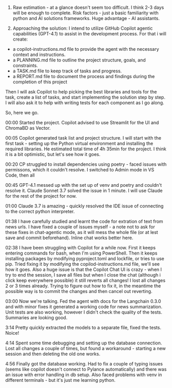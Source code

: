 1. Raw estimation - at a glance doesn't seem too difficult. I think 2-3 days will be enough to complete. Risk factors - just a basic familiarity with python and AI solutions frameworks. Huge advantage - AI assistants.

2. Approaching the solution:
I intend to utilize GitHub Copilot agentic capabilities (GPT-4.1) to assist in the development process.
For that i will create:
- a copilot-instructions.md file to provide the agent with the necessary context and instructions.
- a PLANNING.md file to outline the project structure, goals, and constraints.
- a TASK.md file to keep track of tasks and progress.
- a REPORT.md file to document the process and findings during the completion of this project

Then I will ask Copilot to help picking the best libraries and tools for the task, create a list of tasks, and start implementing the solution step by step. I will also ask it to help with writing tests for each component as I go along.

So, here we go.

00:00 Started the project. Copilot advised to use Streamlit for the UI and ChromaBD as Vector.

00:05 Copilot generated task list and project structure. I will start with the first task - setting up the Python virtual environment and installing the required libraries. He estimated total time of 4h 35min for the project. I think it is a bit optimistic, but let's see how it goes.

00:20 CP struggled to install dependencies using poetry - faced issues with permissons, which it couldn't resolve. I switched to Admin mode in VS Code, then all

00:45 GPT-4.1 messed up with the set up of venv and poetry and couldn't resolve it. Claude Sonnet 3.7 solved the issue in 1 minute. I will use Claude for the rest of the project for now.

01:00 Claude 3.7 is amazing - quickly resolved the IDE issue of connecting to the correct python interpreter.

01:38 I have carefully studied and learnt the code for extration of text from news urls. I have fixed a couple of issues myself - a note not to ask for these fixes in chat-agentic mode, as it will mess the whole file (or at lest save and commit beforehand). Inline chat works better here.

02:38 I have been struggling with Copilot for a while now. First it keeps entering commands for bash, when I'm using PowerShell. Then it keeps installing packages by modifying pyproject.toml and lockfile, or tries to use pip. Tried fixing it by modifying the copilod-instructions.md file, we'll see how it goes. Also a huge issue is that the Copilot Chat UI is crazy - when I try to end the session, I save all files but when I close the chat (although i click keep everywhere possible) it still reverts all changes! I lost all changes 2 or 3 times already. Trying to figure out how to fix it, in the meantime the possible way is to commit the changes and then cancel out reverting.

03:00 Now we're talking. Fed the agent with docs for the Langchain 0.3.0 and with minor fixes it generated a working code for news summarization. Unit tests are also working, however I didn't check the quality of the tests. Summaries are looking good.

3:14 Pretty quickly extracted the models to a separate file, fixed the tests. Noice!

4:14 Spent some time debugging and setting up the database connection. Lost all changes a couple of times, but found a workaround - starting a new session and then deleting the old one works.

4:56 Finally got the database working. Had to fix a couple of typing issues (seems like copilot doesn't connect to Pylance automatically) and there was an issue with error handling in db setup. Also faced problems with venv in different terminals - but it's just me learning python.